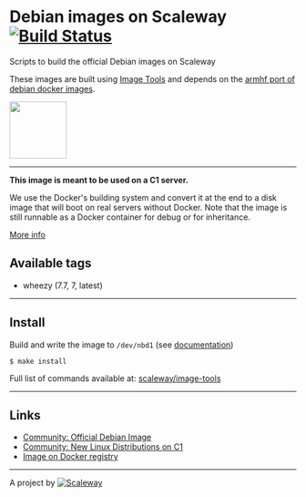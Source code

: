 Debian images on Scaleway [![Build Status](https://travis-ci.org/scaleway/image-debian.svg?branch=master)](https://travis-ci.org/scaleway/image-debian)
=====================================

Scripts to build the official Debian images on Scaleway

These images are built using [Image Tools](https://github.com/scaleway/image-tools) and depends on the [armhf port of debian docker images](https://registry.hub.docker.com/u/armbuild/debian/).

<img src="http://upload.wikimedia.org/wikipedia/commons/4/4a/Debian-OpenLogo.svg" width="100px" />

---

**This image is meant to be used on a C1 server.**

We use the Docker's building system and convert it at the end to a disk image that will boot on real servers without Docker. Note that the image is still runnable as a Docker container for debug or for inheritance.

[More info](https://github.com/scaleway/image-tools#docker-based-builder)

Available tags
--------------

- wheezy (7.7, 7, latest)

---

Install
-------

Build and write the image to `/dev/nbd1` (see [documentation](https://www.scaleway.com/docs/create_an_image_with_docker))

    $ make install

Full list of commands available at: [scaleway/image-tools](https://github.com/scaleway/image-tools/#commands)

---

Links
-----

- [Community: Official Debian Image](https://community.cloud.online.net/t/official-debian-image/344/11?u=manfred)
- [Community: New Linux Distributions on C1](https://community.cloud.online.net/t/official-new-linux-distributions-ubuntu-coreos-centos-fedora-arch-linux/229?u=manfred)
- [Image on Docker registry](https://registry.hub.docker.com/u/armbuild/scw-distrib-debian/)

---

A project by [![Scaleway](https://avatars1.githubusercontent.com/u/5185491?v=3&s=42)](https://www.scaleway.com/)